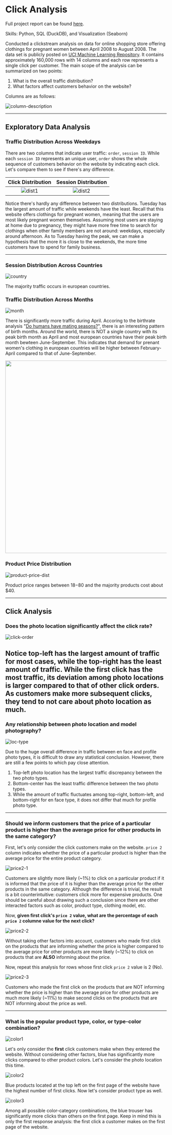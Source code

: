 # Click Analysis

Full project report can be found [here](./analysis.ipynb).

Skills: Python, SQL (DuckDB), and Visualization (Seaborn)

Conducted a clickstream analysis on data for online shopping store offering clothings for pregnant women between April 2008 to August 2008. The data set is publicly posted on [UCI Machine Learning Repository](https://archive.ics.uci.edu/ml/datasets/clickstream+data+for+online+shopping). It contains approximately 160,000 rows with 14 columns and each row represents a single click per customer. The main scope of the analysis can be summarized on two points:

1. What is the overall traffic distribution?
2. What factors affect customers behavior on the website?

Columns are as follows:

![column-description](./img/2-columns.png)

---

## Exploratory Data Analysis

### Traffic Distribution Across Weekdays

There are two columns that indicate user traffic: `order`, `session ID`. While each `session ID` represents an unique user, `order` shows the whole sequence of customers behavior on the website by indicating each click. Let's compare them to see if there's any difference.

Click Distribution         |  Session Distribution
:-------------------------:|:-------------------------:
![dist1](./img/3-click-dist.png)  |  ![dist2](./img/4-session-dist.png)


Notice there's hardly any difference between two distributions. Tuesday has the largest amount of traffic while weekends have the least. Recall that this website offers clothings for pregnant women, meaning that the users are most likely pregnant women themselves. Assuming most users are staying at home due to pregnancy, they might have more free time to search for clothings when other family members are not around: weekdays, especially around afternoon. As to Tuesday having the peak, we can make a hypothesis that the more it is close to the weekends, the more time customers have to spend for family business.


---

### Session Distribution Across Countries

![country](./img/5-country-dist.png)

The majority traffic occurs in european countries.

### Traffic Distribution Across Months

![month](./img/6-month-dist.png)

There is significantly more traffic during April. Accoring to the birthrate analysis "[Do humans have mating seasons?](https://visme.co/blog/most-common-birthday/)", there is an interesting pattern of birth months. Around the world, there is NOT a single country with its peak birth month as April and most european countries have their peak birth month bewteen June-September. This indicates that demand for prenant women's clothing in european countries will be higher between February-April compared to that of June-September.

<img src="./img/1.peak-birth-month.png" width="600">

### Product Price Distribution

![product-price-dist](./img/7-price-dist.png)

Product price ranges between $18-$80 and the majority products cost about $40.

---

## Click Analysis

### Does the photo location significantly affect the click rate?

![click-order](./img/8-click-order.png)

Notice top-left has the largest amount of traffic for most cases, while the top-right has the least amount of traffic. While the first click has the most traffic, its deviation among photo locations is larger compared to that of other click orders. As customers make more subsequent clicks, they tend to not care about photo location as much.
---
### Any relationship between photo location and model photography?

![loc-type](./img/9-photo-type-vs-loc.png)

Due to the huge overall difference in traffic between en face and profile photo types, it is difficult to draw any statistical conclusion. However, there are still a few points to which pay close attention.

1. Top-left photo location has the largest traffic discrepancy between the two photo types.
2. Bottom-center has the least traffic difference between the two photo types.
3. While the amount of traffic fluctuates among top-right, bottom-left, and bottom-right for en face type, it does not differ that much for profile photo type.

---

### Should we inform customers that the price of a particular product is higher than the average price for other products in the same category?

First, let's only consider the click customers make on the website. `price 2` column indicates whether the price of a particular product is higher than the average price for the entire product category.

![price2-1](./img/10-price2-1.png)

Customers are slightly more likely (~1%) to click on a particular product if it is informed that the price of it is higher than the average price for the other products in the same category. Although the difference is trivial, the result is a bit counterintuitive: customers click more for expensive products. One should be careful about drawing such a conclusion since there are other interacted factors such as color, product type, clothing model, etc.

Now, **given first click's `price 2` value, what are the percentage of each `price 2` columne value for the next click?**

![price2-2](./img/11-price2-2.png)

Without taking other factors into account, customers who made first click on the products that are informing whether the price is higher compared to the average price for other products are more likely (~12%) to click on products that are **ALSO** informing about the price.

Now, repeat this analysis for rows whose first click `price 2` value is 2 (No).

![price2-3](./img/12-price2-2.png)

Customers who made the first click on the products that are NOT informing whether the price is higher than the average price for other products are much more likely (~11%) to make second clicks on the products that are NOT informing about the price as well.

---

###  What is the popular product type, color, or type-color combination?

![color1](./img/13-color.png)

Let's only consider the **first** click customers make when they entered the website. Without considering other factors, blue has significantly more clicks compared to other product colors. Let's consider the photo location this time.

![color2](./img/14-color2.png)

Blue products located at the top left on the first page of the website have the highest number of first clicks. Now let's consider product type as well.

![color3](./img/15-color3.png)

Among all possible color-category combinations, the blue trouser has significantly more clicks than others on the first page. Keep in mind this is only the first response analysis: the first click a customer makes on the first page of the website.

